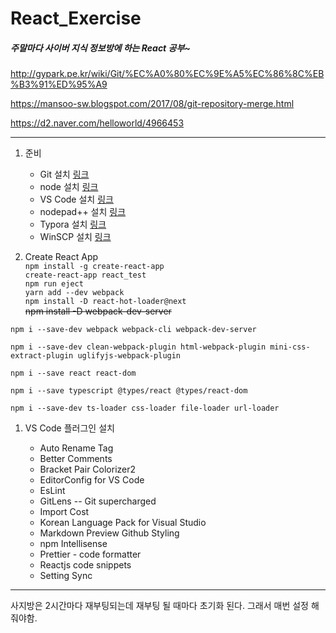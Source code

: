 # React_Exercise

##### 주말마다 사이버 지식 정보방에 하는 React 공부~

http://gypark.pe.kr/wiki/Git/%EC%A0%80%EC%9E%A5%EC%86%8C%EB%B3%91%ED%95%A9

https://mansoo-sw.blogspot.com/2017/08/git-repository-merge.html

https://d2.naver.com/helloworld/4966453

---

1. 준비

   - Git 설치
     [링크](https://npm.taobao.org/mirrors/git-for-windows/2.11.1.windows.1/)
   - node 설치
     [링크](https://nodejs.org/en/)
   - VS Code 설치
     [링크](https://code.visualstudio.com/)
   - nodepad++ 설치
     [링크](https://notepad-plus-plus.org/)
   - Typora 설치
     [링크](https://typora.io)
   - WinSCP 설치
     [링크](https://winscp.net/eng/download.php)

   

2. Create React App<br/>`npm install -g create-react-app`<br/>`create-react-app react_test`<br/>`npm run eject`<br/>`yarn add --dev webpack`<br/>`npm install -D react-hot-loader@next`<br/>~~npm install -D webpack-dev-server~~



```
npm i --save-dev webpack webpack-cli webpack-dev-server

npm i --save-dev clean-webpack-plugin html-webpack-plugin mini-css-extract-plugin uglifyjs-webpack-plugin

npm i --save react react-dom

npm i --save typescript @types/react @types/react-dom

npm i --save-dev ts-loader css-loader file-loader url-loader
```







1. VS Code 플러그인 설치

   - Auto Rename Tag
   - Better Comments
   - Bracket Pair Colorizer2
   - EditorConfig for VS Code
   - EsLint
   - GitLens -- Git supercharged
   - Import Cost
   - Korean Language Pack for Visual Studio
   - Markdown Preview Github Styling
   - npm Intellisense
   - Prettier - code formatter
   - Reactjs code snippets
   - Setting Sync

----

사지방은 2시간마다 재부팅되는데 재부팅 될 때마다 초기화 된다. 그래서 매번 설정 해줘야함.